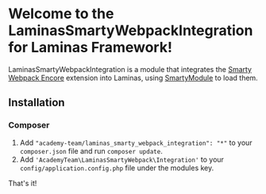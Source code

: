 # Welcome to the LaminasSmartyWebpackIntegration for Laminas Framework!

LaminasSmartyWebpackIntegration is a module that integrates the [Smarty Webpack Encore](https://github.com/academyTeam/smarty_webpack_encore_extensions) extension into Laminas, using [SmartyModule](https://github.com/maglnet/SmartyModule) to load them. 

## Installation

### Composer

1. Add `"academy-team/laminas_smarty_webpack_integration": "*"` to your `composer.json` file and run `composer update`.
2. Add `'AcademyTeam\LaminasSmartyWebpack\Integration'` to your `config/application.config.php` file under the modules key.

That's it!
